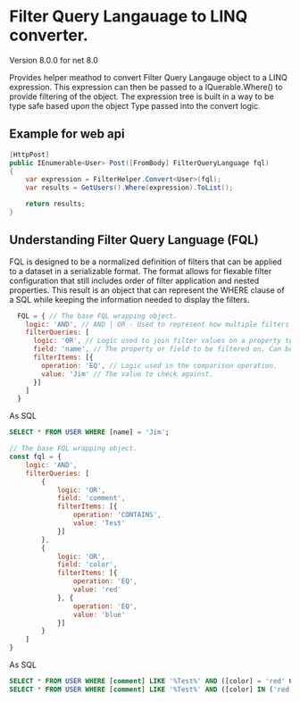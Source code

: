 # Filter Query Langauage to LINQ converter.
Version 8.0.0 for net 8.0

Provides helper meathod to convert Filter Query Langauge object to a LINQ expression.  This expression can then be passed to a IQuerable.Where() 
to provide filtering of the object.  The expression tree is built in a way to be type safe based upon the object Type passed into the convert logic.

## Example for web api
``` c#
[HttpPost]
public IEnumerable<User> Post([FromBody] FilterQueryLanguage fql)
{
    var expression = FilterHelper.Convert<User>(fql);
    var results = GetUsers().Where(expression).ToList();

    return results;
}
```

## Understanding Filter Query Language (FQL)
FQL is designed to be a normalized definition of filters that can be applied to a dataset in a serializable format.  The format
allows for flexable filter configuration that still includes order of filter application and nested properties. This result is an
object that can represent the WHERE clause of a SQL while keeping the information needed to display the filters.

``` javascript
  FQL = { // The base FQL wrapping object.
    logic: 'AND', // AND | OR - Used to represent how multiple filters are grouped together. (Default: AND)
    filterQueries: [ 
      logic: 'OR', // Logic used to join filter values on a property together and multiple filters.
      field: 'name', // The property or field to be filtered on. Can be array of fields or nested fields. ex ['user.firstName', 'user.lastName']
      filterItems: [{
        operation: 'EQ', // Logic used in the comparison operation.
        value: 'Jim' // The value to check against.
      }]
    ]
  }
```
As SQL
``` sql
SELECT * FROM USER WHERE [name] = 'Jim';
```

``` javascript
// The base FQL wrapping object.
const fql = {
    logic: 'AND',
    filterQueries: [
        {
            logic: 'OR',
            field: 'comment',
            filterItems: [{
                operation: 'CONTAINS',
                value: 'Test'
            }]
        },
        {
            logic: 'OR',
            field: 'color',
            filterItems: [{
                operation: 'EQ',
                value: 'red'
            }, {
                operation: 'EQ',
                value: 'blue'
            }]
        }
    ]
}
```
As SQL
``` sql
SELECT * FROM USER WHERE [comment] LIKE '%Test%' AND ([color] = 'red' OR [color] = 'blue');
SELECT * FROM USER WHERE [comment] LIKE '%Test%' AND ([color] IN ('red', 'blue'));
```
